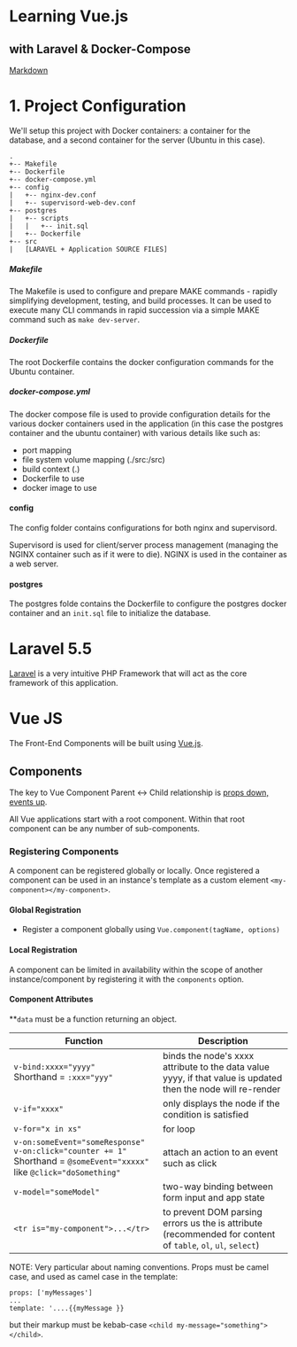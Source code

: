 # Learning Vue.js
## with Laravel & Docker-Compose

[Markdown](documents/markdown.md)

# 1. Project Configuration

We'll setup this project with Docker containers: a container for the database, and a second container for the server (Ubuntu in this case).

```
.
+-- Makefile
+-- Dockerfile
+-- docker-compose.yml
+-- config
|   +-- nginx-dev.conf
|   +-- supervisord-web-dev.conf
+-- postgres
|   +-- scripts
|   |   +-- init.sql
|   +-- Dockerfile
+-- src
|   [LARAVEL + Application SOURCE FILES]
```

##### Makefile
The Makefile is used to configure and prepare MAKE commands - rapidly simplifying development, testing, and build processes. It can be used to execute many CLI commands in rapid succession via a simple MAKE command such as `make dev-server`.

##### Dockerfile
The root Dockerfile contains the docker configuration commands for the Ubuntu container.

##### docker-compose.yml
The docker compose file is used to provide configuration details for the various docker containers used in the application (in this case the postgres container and the ubuntu container) with various details like such as:

* port mapping
* file system volume mapping (./src:/src)
* build context (.)
* Dockerfile to use
* docker image to use

#### config
The config folder contains configurations for both nginx and supervisord.

Supervisord is used for client/server process management (managing the NGINX container such as if it were to die). NGINX is used in the container as a web server.

#### postgres
The postgres folde contains the Dockerfile to configure the postgres docker container and an `init.sql` file to initialize the database.

# Laravel 5.5
[Laravel](https://laravel.com/) is a very intuitive PHP Framework that will act as the core framework of this application.

# Vue JS
The Front-End Components will be built using [Vue.js](https://vuejs.org/v2/guide/index.html).

## Components
The key to Vue Component Parent <-> Child relationship is [props down, events up](https://vuejs.org/v2/guide/components.html#Composing-Components).

All Vue applications start with a root component. Within that root component can be any number of sub-components.

### Registering Components

A component can be registered globally or locally. Once registered a component can be used in an instance's template as a custom element `<my-component></my-component>`.

#### Global Registration

* Register a component globally using `Vue.component(tagName, options)`

#### Local Registration

A component can be limited in availability within the scope of another instance/component by registering it with the `components` option.

#### Component Attributes

**`data` must be a function returning an object.

|Function   |Description
|---|---|
|`v-bind:xxxx="yyyy"`<br />Shorthand = `:xxx="yyy"`   | binds the node's xxxx attribute to the data value yyyy, if that value is updated then the node will re-render
|`v-if="xxxx"`   | only displays the node if the condition is satisfied
|`v-for="x in xs"`   | for loop
|`v-on:someEvent="someResponse"`<br />`v-on:click="counter += 1"`<br />Shorthand = `@someEvent="xxxxx"` like `@click="doSomething"`   | attach an action to an event such as click
|`v-model="someModel"`   | two-way binding between form input and app state
|`<tr is="my-component">...</tr>`   | to prevent DOM parsing errors us the is attribute (recommended for content of `table`, `ol`, `ul`, `select`)

NOTE: Very particular about naming conventions. Props must be camel case, and used as camel case in the template:

```
props: ['myMessages']
...
template: '....{{myMessage }}
```

but their markup must be kebab-case `<child my-message="something"></child>`.

